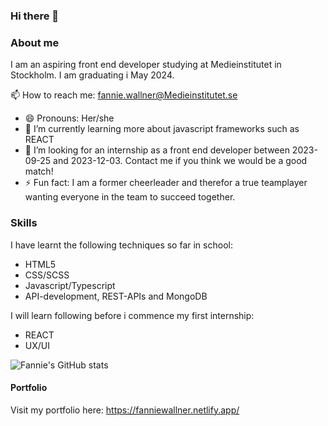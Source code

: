 ### Hi there 👋

### About me

I am an aspiring front end developer studying at Medieinstitutet in Stockholm. I am graduating i May 2024. 

📫 How to reach me: fannie.wallner@Medieinstitutet.se
- 😄 Pronouns: Her/she
- 🌱 I’m currently learning more about javascript frameworks such as REACT
- 👯 I’m looking for an internship as a front end developer between 2023-09-25 and 2023-12-03. Contact me if you think we would be a good match!
- ⚡ Fun fact: I am a former cheerleader and therefor a true teamplayer wanting everyone in the team to succeed together.

### Skills

I have learnt the following techniques so far in school:

- HTML5
- CSS/SCSS
- Javascript/Typescript
- API-development, REST-APIs and MongoDB

I will learn following before i commence my first internship:
- REACT
- UX/UI

![Fannie's GitHub stats](https://github-readme-stats.vercel.app/api?username=fanniewallner&show_icons=true&theme=transparent)

#### Portfolio
Visit my portfolio here:
https://fanniewallner.netlify.app/
